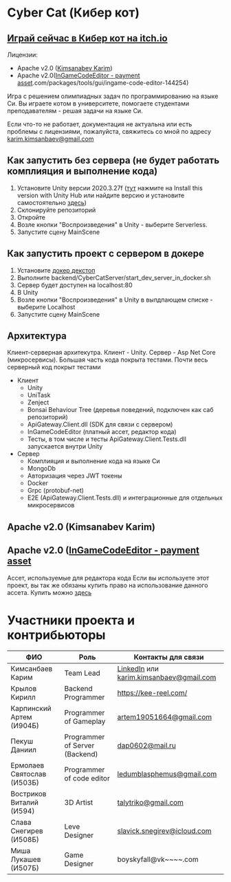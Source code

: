 # Cyber Cat (Кибер кот)
## [Играй сейчас в Кибер кот на itch.io](https://karim3d.itch.io/cyber-cat-programming-game)
Лицензии:
  - Apache v2.0 ([Kimsanabev Karim](https://www.linkedin.com/in/karim-kimsanbaev-013851203/))
  - Apache v2.0([InGameCodeEditor - payment asset](https://assetstore.unity).com/packages/tools/gui/ingame-code-editor-144254)

Игра с решением олимпиадных задач по программированию на языке Си. Вы играете котом в университете, помогаете студентами  преподавателям - решая задачи на языке Си.

Если что-то не работает, документация не актуальна или есть проблемы с лицензиями, пожалуйста, свяжитесь со мной по адресу karim.kimsanbaev@gmail.com

## Как запустить без сервера (не будет работать комплияция и выполнение кода)
1. Установите Unity версии 2020.3.27f ([тут](https://unity3d.com/ru/unity/whats-new/2020.3.27) нажмите на Install this version with Unity Hub или найдите версию и установите самостоятельно [здесь](https://unity3d.com/ru/get-unity/download/archive))
2. Склонируйте репозиторий
3. Откройте
4. Возле кнопки "Воспроизведения" в Unity - выберите Serverless.
5. Запустите сцену MainScene

## Как запустить проект с сервером в докере
1. Установите [докер декстоп](https://www.docker.com/products/docker-desktop/)
2. Выполните backend/CyberCatServer/start_dev_server_in_docker.sh
3. Сервер будет доступен на localhost:80
4. В Unity
5. Возле кнопки "Воспроизведения" в Unity в выпдпающем списке - выберите Localhost
6. Запустите сцену MainScene

## Архитектура
Клиент-серверная архитекутра. Клиент - Unity. Сервер - Asp Net Core (микросервисы). Большая часть кода покрыта тестами. Почти весь серверный код покрыт тестами
- Клиент
    - Unity
    - UniTask
    - Zenject
    - Bonsai Behaviour Tree (деревья поведений, подключен как саб репозиторий)
    - ApiGateway.Client.dll (SDK для связи с сервером)
    - InGameCodeEditor (платный ассет, редактор кода)
    - Тесты, в том числе и тесты ApiGateway.Client.Tests.dll запускается внутри Unity
- Сервер
    - Комплияция и выполнение кода на языке Си
    - MongoDb
    - Авторизация через JWT токены
    - Docker
    - Grpc (protobuf-net)
    - E2E (ApiGateway.Client.Tests.dll) и интеграционные для отдельных микросервисов

## Apache v2.0 (Kimsanabev Karim)
## Apache v2.0 ([InGameCodeEditor - payment asset](https://forum.unity.com/threads/released-ingame-code-editor.663256/)
Ассет, используемые для редактора кода
Если вы используете этот проект, вы так же обязаны купить право на использование данного ассета. Купить можно [здесь](https://assetstore.unity.com/packages/tools/gui/ingame-code-editor-144254)

# Участники проекта и контрибьюторы

| ФИО                        | Роль | Контакты для связи                                                                                 |
|----------------------------| ----------------------------- |----------------------------------------------------------------------------------------------------|
| Кимсанбаев Карим           | Team Lead | [LinkedIn](https://www.linkedin.com/in/karim-kimsanbaev-013851203/) или karim.kimsanbaev@gmail.com |
| Крылов Кирилл              | Backend Programmer | https://kee-reel.com/                                                                              |
| Карпинский Артем (И904Б)   | Programmer of Gameplay | artem19051664@gmail.com                                                                            |
| Пекуш Даниил               | Programmer of Server (Backend) | dap0602@mail.ru                                                                                    |
| Ермолаев Святослав (И503Б) | Programmer of code editor | ledumblasphemus@gmail.com                                                                          |
| Востриков Виталий (И594)   | 3D Artist | talytriko@gmail.com                                                                                |
| Слава Снегирев (И508Б)     | Leve Designer | slavick.snegirev@icloud.com                                                                        |
| Миша Лукашев (И507Б)       | Game Designer | boyskyfall@vk~~~~.com                                                                              |
